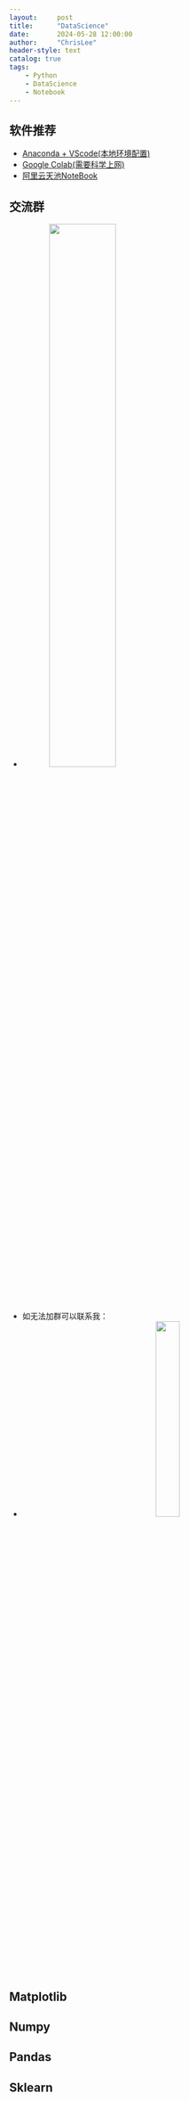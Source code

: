 ```yaml
---
layout:     post
title:      "DataScience"
date:       2024-05-28 12:00:00
author:     "ChrisLee"
header-style: text
catalog: true
tags:
    - Python
    - DataScience
    - Notebook
---
```

## 软件推荐
* [Anaconda + VScode(本地环境配置)](https://www.bilibili.com/video/BV1Ha4y1z7ZF/?spm_id_from=333.999.0.0)
* [Google Colab(需要科学上网)](https://colab.research.google.com/)
* [阿里云天池NoteBook](https://tianchi.aliyun.com/notebook-ai/)

## 交流群
* <img src="https://syc-public.oss-cn-shanghai.aliyuncs.com/user/ChrisLee/src/DS_1717127314298.jpg" width="50%" style="margin-left: 10%;">
* 如无法加群可以联系我：
* <img src="https://github.com/ChrisLee-Codes/ChrisLee-Codes.github.io/assets/44613341/124506b9-0492-4872-941f-d10e8a17911f" width="30%" style="margin-left: 50%;">

[](https://github.com/ChrisLee-Codes/ChrisLee-Codes.github.io/assets/44613341/124506b9-0492-4872-941f-d10e8a17911f)

## Matplotlib
## Numpy
## Pandas
## Sklearn

